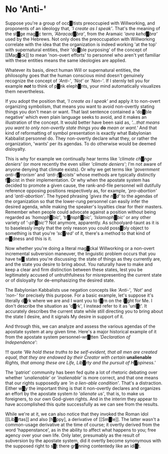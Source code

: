 # No 'Anti-'

Suppose you're a group of occ█ltists preoccupied with Willworking, and proponents of an ideology that, *'I create as I speak'*.  That's the meaning of the st█ge mag█c term, *'Abracad█bra'*, from the Aramaic *'avra kehd█bra'* used by the Hebrews.  Not only does the preoccupation with Willworking correlate with the idea that the organization is indeed working 'at the top' with supernatural entities, their 'do█ble purposing' of the concept of [[Mag█ck]] to mean 'non-overt efforts' to personnel who aren't yet familiar with these entities means the same ideologies are applied.

Whatever its basis, direct human Will or supernatural entities, the philosophy goes that the human conscious mind doesn't genuinely recognize the concept of *'Anti-'*, *'Not'* or *'Non-'*.  If I sternly tell you for example ***not*** to think of p█nk eleph█nts, your mind automatically visualizes them nevertheless.  

If you adopt the position that, *'I create as I speak'* and apply it to non-overt organizing symbolism, that means you want to avoid non-overtly stating things you don't mean or want.  That last sentence contained a 'do█ble negative' which even plain language seeks to avoid, and it makes an illustration of the concept.  It would better have been said as, *'...that means you want to only non-overtly state things you* **do** *mean or want.'*  And that kind of reformatting of symbol presentation is exactly what Babylonian Kabbalist personnel do.  They non-overtly declare what they, or rather the organization, 'wants' per its agendas.  To do otherwise would be deemed disloyalty.

This is why for example we continually hear terms like *'climate ch█nge deniers'* (or more recently the even sillier *'climate deniers'*; I'm not aware of anyone denying that climate exists).  Or why we get terms like *'government anti-t█rrorism'* and *'anti-f█scists'* whose methods are typically distinctly f█scist in their implementation.  Or why when the apostate system has decided to promote a given cause, the rank-and-file personnel will dutifully reference opposing positions respectively as, for example, *'pro-abortion'* and *'anti-abortion'*.  The hyped phrasing *'gives the n█d'* to the agendas of the organization so that the lower-rung personnel can easily infer the desired agenda, while making the speaker's loyalties clear for their masters.  Remember when people could advocate against a position without being regarded as *'homoph█bic'*, *'tr█nsph█bic'*, *'Islamoph█bic'* or any other variety of *'-ph█bic'*?  Not anymore, apparently.  As schoolyard-taunt as it is to baselessly imply that the only reason you could poss█bly object to something is that you're *'sc█red'* of it, there's a method to that kind of m█dness and this is it.

Now whether you're doing a literal mag█ckal Willworking or a non-overt incremental subversion maneuver, the linguistic problem occurs that you have tw█ states you're discussing: the state of things as they currently are, and the state you desire to bring about.  You naturally have to make and keep a clear and firm distinction between these states, lest you be legitimately accused of untruthfulness for misrepresenting the current state or of disloyalty for de-emphasizing the desired state.

The Babylonian Kabbalists use negation concepts like *'Anti-'*, *'Not'* and *'non-'* for precisely this purpose.  For a basic example, let's suppose it's literally d█rk where we are and I want you to t█rn on the l█ght for Me.  I don't describe the situation as 'd█rk', I instead refer to it as 'unl█t'.  It accurately describes the current state while still directing you to bring about the state I desire, and it signals My desire in support of it.

And through this, we can analyze and assess the various agendas of the apostate system at any given time. 
 Here's a major historical example of it from the apostate system personnel-wr█tten *'Declaration of Independence'*:
 
!!! quote 
      *'We hold these truths to be self-evident, that all men are created equal, that they are endowed by their Creator with certain* **unalienable** *Rights, that among these are Life, Lib█rty and the pursuit of H█ppiness.'*

The 'patriot' community has been fed quite a lot of rhetoric debating over whether *'unalienable'* or *'inalienable'* is more correct, and that one means that our rights supposedly are *'in a lien-able condition'*.  That's a distraction.  Either w█y the important thing is that it non-overtly declares and organizes an effort by the apostate system *to 'alienate us'*, that is, to make us foreigners, to our own God-given rights.  And in the interim they appear to have accomplished this quite successfully as we can see from the results.

While we're at it, we can also notice that they invoked the Roman idol [[Lib█rtas]] and also [h█ppy], a derivative of [[Sm█le]].  The latter wasn't a common-usage derivative at the time of course; it overtly derived from the word 'happenstance', as in the ability to affect what happens to you; free agency over your own life.  Only later, presumably as the result of subversion by the apostate system, did it overtly become synonymous with the supposed right to s█t there gr█nning contentedy like an idi█t.


